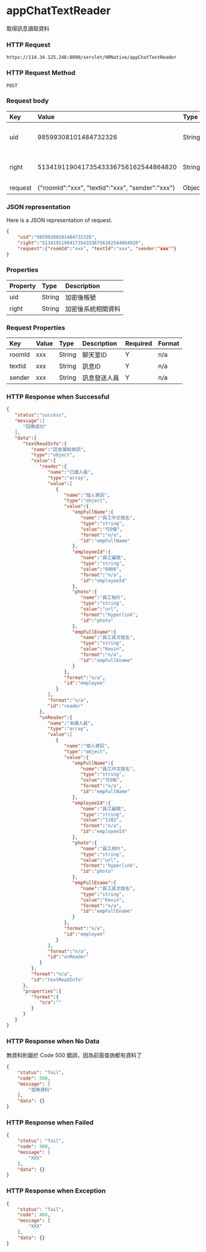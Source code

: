 # appChatTextReader
取得訊息讀取資料

### HTTP Request
```
https://114.34.125.246:8090/servlet/HRNative/appChatTextReader
```

### HTTP Request Method
```
POST
```

### Request body
| Key | Value | Type | Description |
|:----------|:-------------|:-----|:------------|
| uid | 98599308101484732326 | String | 需透過appLogin取得
| right | 51341911904173543336756162544864820 | String | 需透過appLogin取得 |
| request | {"roomId":"xxx", "textId":"xxx", "sender":"xxx"} | Object | 查詢條件 |

### JSON representation
Here is a JSON representation of request.
```json
{
    "uid":"98599308101484732326",
    "right":"51341911904173543336756162544864820",
    "request":{"roomId":"xxx", "textId":"xxx", "sender:"xxx""}
}
```

### Properties
| Property | Type | Description |
|:---------|:-----|:------------|
| uid   | String | 加密後帳號 |
| right | String | 加密後系統相關資料 |

### Request Properties
| Key | Value | Type | Description | Required | Format |
|:----------|:-------------|:-----|:------------|:------------|:------------|
| roomId | xxx | String | 聊天室ID | Y | n/a |
| textId | xxx | String | 訊息ID | Y | n/a |
| sender | xxx | String | 訊息發送人員 | Y | n/a |

### HTTP Response when Successful
```json
{
   "status":"success",
   "message":[
      "回傳成功"
   ],
   "data":{
      "textReadInfo":{
         "name":"訊息讀取資訊",
         "type":"object",
         "value":{
            "reader":{
               "name":"已讀人員",
               "type":"array",
               "value":[
                  {
                     "name":"個人資訊",
                     "type":"object",
                     "value":{
                        "empFullName":{
                           "name":"員工中文姓名",
                           "type":"string",
                           "value":"弓O倫",
                           "format":"n/a",
                           "id":"empFullName"
                        },
                        "employeeId":{
                           "name":"員工編號",
                           "type":"string",
                           "value":"0006",
                           "format":"n/a",
                           "id":"employeeId"
                        },
                        "photo":{
                           "name":"員工相片",
                           "type":"string",
                           "value":"url",
                           "format":"hyperlink",
                           "id":"photo"
                        },
                        "empFullEname":{
                           "name":"員工英文姓名",
                           "type":"string",
                           "value":"Kevin",
                           "format":"n/a",
                           "id":"empFullEname"
                        }
                     },
                     "format":"n/a",
                     "id":"employee"
                  }
               ],
               "format":"n/a",
               "id":"reader"
            },
            "unReader":{
               "name":"未讀人員",
               "type":"array",
               "value":[
                  {
                     "name":"個人資訊",
                     "type":"object",
                     "value":{
                        "empFullName":{
                           "name":"員工中文姓名",
                           "type":"string",
                           "value":"弓O佑",
                           "format":"n/a",
                           "id":"empFullName"
                        },
                        "employeeId":{
                           "name":"員工編號",
                           "type":"string",
                           "value":"1102",
                           "format":"n/a",
                           "id":"employeeId"
                        },
                        "photo":{
                           "name":"員工相片",
                           "type":"string",
                           "value":"url",
                           "format":"hyperlink",
                           "id":"photo"
                        },
                        "empFullEname":{
                           "name":"員工英文姓名",
                           "type":"string",
                           "value":"Kevin",
                           "format":"n/a",
                           "id":"empFullEname"
                        }
                     },
                     "format":"n/a",
                     "id":"employee"
                  }
               ],
               "format":"n/a",
               "id":"unReader"
            }
         },
         "format":"n/a",
         "id":"textReadInfo"
      },
      "properties":{
         "format":{
            "n/a":""
         }
      }
   }
}
```

### HTTP Response when No Data 
無資料則屬於 Code 500 錯誤，因為前面查詢都有資料了
```json
{
    "status": "fail",
    "code": 500,
    "message": [
        "查無資料"
    ],
    "data": {}
}
```

### HTTP Response when Failed
```json
{
    "status": "fail",
    "code": 500,
    "message": [
        "XXX"
    ],
    "data": {}
}
```

### HTTP Response when Exception
```json
{
    "status": "fail",
    "code": 406,
    "message": [
        "XXX"
    ],
    "data": {}
}
```
